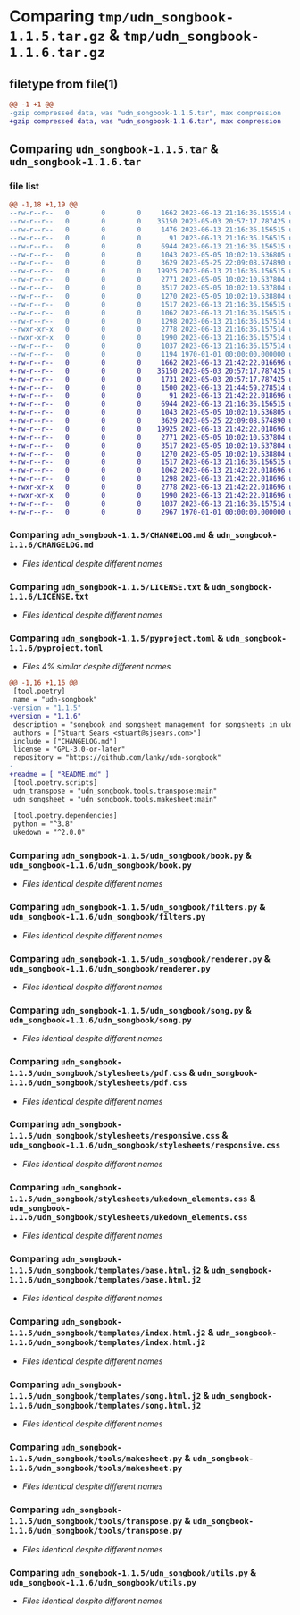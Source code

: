 # Comparing `tmp/udn_songbook-1.1.5.tar.gz` & `tmp/udn_songbook-1.1.6.tar.gz`

## filetype from file(1)

```diff
@@ -1 +1 @@
-gzip compressed data, was "udn_songbook-1.1.5.tar", max compression
+gzip compressed data, was "udn_songbook-1.1.6.tar", max compression
```

## Comparing `udn_songbook-1.1.5.tar` & `udn_songbook-1.1.6.tar`

### file list

```diff
@@ -1,18 +1,19 @@
--rw-r--r--   0        0        0     1662 2023-06-13 21:16:36.155514 udn_songbook-1.1.5/CHANGELOG.md
--rw-r--r--   0        0        0    35150 2023-05-03 20:57:17.787425 udn_songbook-1.1.5/LICENSE.txt
--rw-r--r--   0        0        0     1476 2023-06-13 21:16:36.156515 udn_songbook-1.1.5/pyproject.toml
--rw-r--r--   0        0        0       91 2023-06-13 21:16:36.156515 udn_songbook-1.1.5/udn_songbook/__init__.py
--rw-r--r--   0        0        0     6944 2023-06-13 21:16:36.156515 udn_songbook-1.1.5/udn_songbook/book.py
--rw-r--r--   0        0        0     1043 2023-05-05 10:02:10.536805 udn_songbook-1.1.5/udn_songbook/filters.py
--rw-r--r--   0        0        0     3629 2023-05-25 22:09:08.574890 udn_songbook-1.1.5/udn_songbook/renderer.py
--rw-r--r--   0        0        0    19925 2023-06-13 21:16:36.156515 udn_songbook-1.1.5/udn_songbook/song.py
--rw-r--r--   0        0        0     2771 2023-05-05 10:02:10.537804 udn_songbook-1.1.5/udn_songbook/stylesheets/pdf.css
--rw-r--r--   0        0        0     3517 2023-05-05 10:02:10.537804 udn_songbook-1.1.5/udn_songbook/stylesheets/responsive.css
--rw-r--r--   0        0        0     1270 2023-05-05 10:02:10.538804 udn_songbook-1.1.5/udn_songbook/stylesheets/ukedown_elements.css
--rw-r--r--   0        0        0     1517 2023-06-13 21:16:36.156515 udn_songbook-1.1.5/udn_songbook/templates/base.html.j2
--rw-r--r--   0        0        0     1062 2023-06-13 21:16:36.156515 udn_songbook-1.1.5/udn_songbook/templates/index.html.j2
--rw-r--r--   0        0        0     1298 2023-06-13 21:16:36.157514 udn_songbook-1.1.5/udn_songbook/templates/song.html.j2
--rwxr-xr-x   0        0        0     2778 2023-06-13 21:16:36.157514 udn_songbook-1.1.5/udn_songbook/tools/makesheet.py
--rwxr-xr-x   0        0        0     1990 2023-06-13 21:16:36.157514 udn_songbook-1.1.5/udn_songbook/tools/transpose.py
--rw-r--r--   0        0        0     1037 2023-06-13 21:16:36.157514 udn_songbook-1.1.5/udn_songbook/utils.py
--rw-r--r--   0        0        0     1194 1970-01-01 00:00:00.000000 udn_songbook-1.1.5/PKG-INFO
+-rw-r--r--   0        0        0     1662 2023-06-13 21:42:22.016696 udn_songbook-1.1.6/CHANGELOG.md
+-rw-r--r--   0        0        0    35150 2023-05-03 20:57:17.787425 udn_songbook-1.1.6/LICENSE.txt
+-rw-r--r--   0        0        0     1731 2023-05-03 20:57:17.787425 udn_songbook-1.1.6/README.md
+-rw-r--r--   0        0        0     1500 2023-06-13 21:44:59.278514 udn_songbook-1.1.6/pyproject.toml
+-rw-r--r--   0        0        0       91 2023-06-13 21:42:22.018696 udn_songbook-1.1.6/udn_songbook/__init__.py
+-rw-r--r--   0        0        0     6944 2023-06-13 21:16:36.156515 udn_songbook-1.1.6/udn_songbook/book.py
+-rw-r--r--   0        0        0     1043 2023-05-05 10:02:10.536805 udn_songbook-1.1.6/udn_songbook/filters.py
+-rw-r--r--   0        0        0     3629 2023-05-25 22:09:08.574890 udn_songbook-1.1.6/udn_songbook/renderer.py
+-rw-r--r--   0        0        0    19925 2023-06-13 21:42:22.018696 udn_songbook-1.1.6/udn_songbook/song.py
+-rw-r--r--   0        0        0     2771 2023-05-05 10:02:10.537804 udn_songbook-1.1.6/udn_songbook/stylesheets/pdf.css
+-rw-r--r--   0        0        0     3517 2023-05-05 10:02:10.537804 udn_songbook-1.1.6/udn_songbook/stylesheets/responsive.css
+-rw-r--r--   0        0        0     1270 2023-05-05 10:02:10.538804 udn_songbook-1.1.6/udn_songbook/stylesheets/ukedown_elements.css
+-rw-r--r--   0        0        0     1517 2023-06-13 21:16:36.156515 udn_songbook-1.1.6/udn_songbook/templates/base.html.j2
+-rw-r--r--   0        0        0     1062 2023-06-13 21:42:22.018696 udn_songbook-1.1.6/udn_songbook/templates/index.html.j2
+-rw-r--r--   0        0        0     1298 2023-06-13 21:42:22.018696 udn_songbook-1.1.6/udn_songbook/templates/song.html.j2
+-rwxr-xr-x   0        0        0     2778 2023-06-13 21:42:22.018696 udn_songbook-1.1.6/udn_songbook/tools/makesheet.py
+-rwxr-xr-x   0        0        0     1990 2023-06-13 21:42:22.018696 udn_songbook-1.1.6/udn_songbook/tools/transpose.py
+-rw-r--r--   0        0        0     1037 2023-06-13 21:16:36.157514 udn_songbook-1.1.6/udn_songbook/utils.py
+-rw-r--r--   0        0        0     2967 1970-01-01 00:00:00.000000 udn_songbook-1.1.6/PKG-INFO
```

### Comparing `udn_songbook-1.1.5/CHANGELOG.md` & `udn_songbook-1.1.6/CHANGELOG.md`

 * *Files identical despite different names*

### Comparing `udn_songbook-1.1.5/LICENSE.txt` & `udn_songbook-1.1.6/LICENSE.txt`

 * *Files identical despite different names*

### Comparing `udn_songbook-1.1.5/pyproject.toml` & `udn_songbook-1.1.6/pyproject.toml`

 * *Files 4% similar despite different names*

```diff
@@ -1,16 +1,16 @@
 [tool.poetry]
 name = "udn-songbook"
-version = "1.1.5"
+version = "1.1.6"
 description = "songbook and songsheet management for songsheets in ukedown format"
 authors = ["Stuart Sears <stuart@sjsears.com>"]
 include = ["CHANGELOG.md"]
 license = "GPL-3.0-or-later"
 repository = "https://github.com/lanky/udn-songbook"
-
+readme = [ "README.md" ]
 [tool.poetry.scripts]
 udn_transpose = "udn_songbook.tools.transpose:main"
 udn_songsheet = "udn_songbook.tools.makesheet:main"
 
 [tool.poetry.dependencies]
 python = "^3.8"
 ukedown = "^2.0.0"
```

### Comparing `udn_songbook-1.1.5/udn_songbook/book.py` & `udn_songbook-1.1.6/udn_songbook/book.py`

 * *Files identical despite different names*

### Comparing `udn_songbook-1.1.5/udn_songbook/filters.py` & `udn_songbook-1.1.6/udn_songbook/filters.py`

 * *Files identical despite different names*

### Comparing `udn_songbook-1.1.5/udn_songbook/renderer.py` & `udn_songbook-1.1.6/udn_songbook/renderer.py`

 * *Files identical despite different names*

### Comparing `udn_songbook-1.1.5/udn_songbook/song.py` & `udn_songbook-1.1.6/udn_songbook/song.py`

 * *Files identical despite different names*

### Comparing `udn_songbook-1.1.5/udn_songbook/stylesheets/pdf.css` & `udn_songbook-1.1.6/udn_songbook/stylesheets/pdf.css`

 * *Files identical despite different names*

### Comparing `udn_songbook-1.1.5/udn_songbook/stylesheets/responsive.css` & `udn_songbook-1.1.6/udn_songbook/stylesheets/responsive.css`

 * *Files identical despite different names*

### Comparing `udn_songbook-1.1.5/udn_songbook/stylesheets/ukedown_elements.css` & `udn_songbook-1.1.6/udn_songbook/stylesheets/ukedown_elements.css`

 * *Files identical despite different names*

### Comparing `udn_songbook-1.1.5/udn_songbook/templates/base.html.j2` & `udn_songbook-1.1.6/udn_songbook/templates/base.html.j2`

 * *Files identical despite different names*

### Comparing `udn_songbook-1.1.5/udn_songbook/templates/index.html.j2` & `udn_songbook-1.1.6/udn_songbook/templates/index.html.j2`

 * *Files identical despite different names*

### Comparing `udn_songbook-1.1.5/udn_songbook/templates/song.html.j2` & `udn_songbook-1.1.6/udn_songbook/templates/song.html.j2`

 * *Files identical despite different names*

### Comparing `udn_songbook-1.1.5/udn_songbook/tools/makesheet.py` & `udn_songbook-1.1.6/udn_songbook/tools/makesheet.py`

 * *Files identical despite different names*

### Comparing `udn_songbook-1.1.5/udn_songbook/tools/transpose.py` & `udn_songbook-1.1.6/udn_songbook/tools/transpose.py`

 * *Files identical despite different names*

### Comparing `udn_songbook-1.1.5/udn_songbook/utils.py` & `udn_songbook-1.1.6/udn_songbook/utils.py`

 * *Files identical despite different names*

